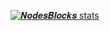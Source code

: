 







[![𝑵𝒐𝒅𝒆𝒔𝑩𝒍𝒐𝒄𝒌𝒔 stats](https://github-readme-stats.vercel.app/api?username=NodesBlocks&show_icons=true&theme=nightowl)](https://github.com/NodesBlocks/github-readme-stats)
